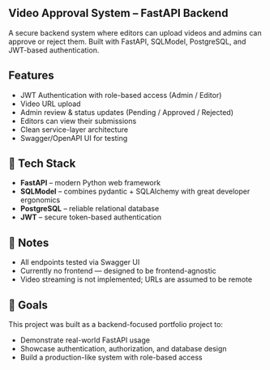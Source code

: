 ## Video Approval System – FastAPI Backend

A secure backend system where editors can upload videos and admins can approve or reject them. Built with FastAPI, SQLModel, PostgreSQL, and JWT-based authentication.

##  Features

-  JWT Authentication with role-based access (Admin / Editor)
-  Video URL upload
-  Admin review & status updates (Pending / Approved / Rejected)
-  Editors can view their submissions
-  Clean service-layer architecture
-  Swagger/OpenAPI UI for testing

## 🧱 Tech Stack

- **FastAPI** – modern Python web framework
- **SQLModel** – combines pydantic + SQLAlchemy with great developer ergonomics
- **PostgreSQL** – reliable relational database
- **JWT** – secure token-based authentication

## 📌 Notes

-  All endpoints tested via Swagger UI
-  Currently no frontend — designed to be frontend-agnostic
-  Video streaming is not implemented; URLs are assumed to be remote

## 🎯 Goals

This project was built as a backend-focused portfolio project to:
-  Demonstrate real-world FastAPI usage
-  Showcase authentication, authorization, and database design
-  Build a production-like system with role-based access

